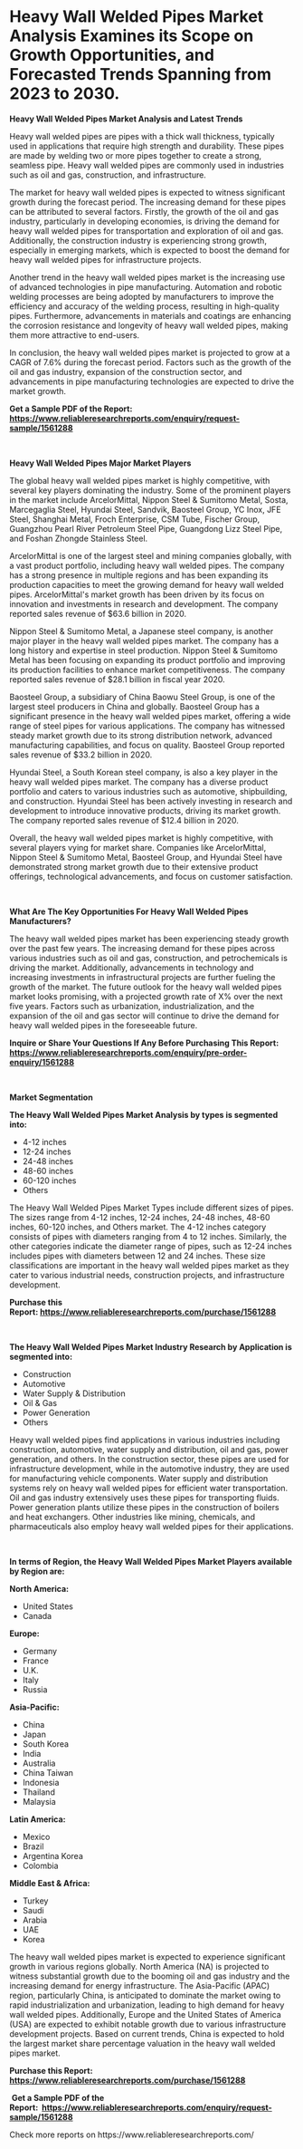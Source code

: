 <p><h1>Heavy Wall Welded Pipes Market Analysis Examines its Scope on Growth Opportunities, and Forecasted Trends Spanning from 2023 to 2030.</h1></p><p><strong>Heavy Wall Welded Pipes Market Analysis and Latest Trends</strong></p>
<p><p>Heavy wall welded pipes are pipes with a thick wall thickness, typically used in applications that require high strength and durability. These pipes are made by welding two or more pipes together to create a strong, seamless pipe. Heavy wall welded pipes are commonly used in industries such as oil and gas, construction, and infrastructure.</p><p>The market for heavy wall welded pipes is expected to witness significant growth during the forecast period. The increasing demand for these pipes can be attributed to several factors. Firstly, the growth of the oil and gas industry, particularly in developing economies, is driving the demand for heavy wall welded pipes for transportation and exploration of oil and gas. Additionally, the construction industry is experiencing strong growth, especially in emerging markets, which is expected to boost the demand for heavy wall welded pipes for infrastructure projects.</p><p>Another trend in the heavy wall welded pipes market is the increasing use of advanced technologies in pipe manufacturing. Automation and robotic welding processes are being adopted by manufacturers to improve the efficiency and accuracy of the welding process, resulting in high-quality pipes. Furthermore, advancements in materials and coatings are enhancing the corrosion resistance and longevity of heavy wall welded pipes, making them more attractive to end-users.</p><p>In conclusion, the heavy wall welded pipes market is projected to grow at a CAGR of 7.6% during the forecast period. Factors such as the growth of the oil and gas industry, expansion of the construction sector, and advancements in pipe manufacturing technologies are expected to drive the market growth.</p></p>
<p><strong>Get a Sample PDF of the Report:&nbsp; <a href="https://www.reliableresearchreports.com/enquiry/request-sample/1561288">https://www.reliableresearchreports.com/enquiry/request-sample/1561288</a></strong></p>
<p>&nbsp;</p>
<p><strong>Heavy Wall Welded Pipes Major Market Players</strong></p>
<p><p>The global heavy wall welded pipes market is highly competitive, with several key players dominating the industry. Some of the prominent players in the market include ArcelorMittal, Nippon Steel & Sumitomo Metal, Sosta, Marcegaglia Steel, Hyundai Steel, Sandvik, Baosteel Group, YC Inox, JFE Steel, Shanghai Metal, Froch Enterprise, CSM Tube, Fischer Group, Guangzhou Pearl River Petroleum Steel Pipe, Guangdong Lizz Steel Pipe, and Foshan Zhongde Stainless Steel.</p><p>ArcelorMittal is one of the largest steel and mining companies globally, with a vast product portfolio, including heavy wall welded pipes. The company has a strong presence in multiple regions and has been expanding its production capacities to meet the growing demand for heavy wall welded pipes. ArcelorMittal's market growth has been driven by its focus on innovation and investments in research and development. The company reported sales revenue of $63.6 billion in 2020.</p><p>Nippon Steel & Sumitomo Metal, a Japanese steel company, is another major player in the heavy wall welded pipes market. The company has a long history and expertise in steel production. Nippon Steel & Sumitomo Metal has been focusing on expanding its product portfolio and improving its production facilities to enhance market competitiveness. The company reported sales revenue of $28.1 billion in fiscal year 2020.</p><p>Baosteel Group, a subsidiary of China Baowu Steel Group, is one of the largest steel producers in China and globally. Baosteel Group has a significant presence in the heavy wall welded pipes market, offering a wide range of steel pipes for various applications. The company has witnessed steady market growth due to its strong distribution network, advanced manufacturing capabilities, and focus on quality. Baosteel Group reported sales revenue of $33.2 billion in 2020.</p><p>Hyundai Steel, a South Korean steel company, is also a key player in the heavy wall welded pipes market. The company has a diverse product portfolio and caters to various industries such as automotive, shipbuilding, and construction. Hyundai Steel has been actively investing in research and development to introduce innovative products, driving its market growth. The company reported sales revenue of $12.4 billion in 2020.</p><p>Overall, the heavy wall welded pipes market is highly competitive, with several players vying for market share. Companies like ArcelorMittal, Nippon Steel & Sumitomo Metal, Baosteel Group, and Hyundai Steel have demonstrated strong market growth due to their extensive product offerings, technological advancements, and focus on customer satisfaction.</p></p>
<p>&nbsp;</p>
<p><strong>What Are The Key Opportunities For Heavy Wall Welded Pipes Manufacturers?</strong></p>
<p><p>The heavy wall welded pipes market has been experiencing steady growth over the past few years. The increasing demand for these pipes across various industries such as oil and gas, construction, and petrochemicals is driving the market. Additionally, advancements in technology and increasing investments in infrastructural projects are further fueling the growth of the market. The future outlook for the heavy wall welded pipes market looks promising, with a projected growth rate of X% over the next five years. Factors such as urbanization, industrialization, and the expansion of the oil and gas sector will continue to drive the demand for heavy wall welded pipes in the foreseeable future.</p></p>
<p><strong>Inquire or Share Your Questions If Any Before Purchasing This Report: <a href="https://www.reliableresearchreports.com/enquiry/pre-order-enquiry/1561288">https://www.reliableresearchreports.com/enquiry/pre-order-enquiry/1561288</a></strong></p>
<p>&nbsp;</p>
<p><strong>Market Segmentation</strong></p>
<p><strong>The Heavy Wall Welded Pipes Market Analysis by types is segmented into:</strong></p>
<p><ul><li>4-12 inches</li><li>12-24 inches</li><li>24-48 inches</li><li>48-60 inches</li><li>60-120 inches</li><li>Others</li></ul></p>
<p><p>The Heavy Wall Welded Pipes Market Types include different sizes of pipes. The sizes range from 4-12 inches, 12-24 inches, 24-48 inches, 48-60 inches, 60-120 inches, and Others market. The 4-12 inches category consists of pipes with diameters ranging from 4 to 12 inches. Similarly, the other categories indicate the diameter range of pipes, such as 12-24 inches includes pipes with diameters between 12 and 24 inches. These size classifications are important in the heavy wall welded pipes market as they cater to various industrial needs, construction projects, and infrastructure development.</p></p>
<p><strong>Purchase this Report:&nbsp;<a href="https://www.reliableresearchreports.com/purchase/1561288">https://www.reliableresearchreports.com/purchase/1561288</a></strong></p>
<p>&nbsp;</p>
<p><strong>The Heavy Wall Welded Pipes Market Industry Research by Application is segmented into:</strong></p>
<p><ul><li>Construction</li><li>Automotive</li><li>Water Supply & Distribution</li><li>Oil & Gas</li><li>Power Generation</li><li>Others</li></ul></p>
<p><p>Heavy wall welded pipes find applications in various industries including construction, automotive, water supply and distribution, oil and gas, power generation, and others. In the construction sector, these pipes are used for infrastructure development, while in the automotive industry, they are used for manufacturing vehicle components. Water supply and distribution systems rely on heavy wall welded pipes for efficient water transportation. Oil and gas industry extensively uses these pipes for transporting fluids. Power generation plants utilize these pipes in the construction of boilers and heat exchangers. Other industries like mining, chemicals, and pharmaceuticals also employ heavy wall welded pipes for their applications.</p></p>
<p>&nbsp;</p>
<p><strong>In terms of Region, the Heavy Wall Welded Pipes Market Players available by Region are:</strong></p>
<p>
    <p> <strong> North America: </strong>
        <ul>
            <li>United States</li>
            <li>Canada</li>
        </ul>
        </p> 
    <p> <strong> Europe: </strong>
        <ul>
            <li>Germany</li>
            <li>France</li>
            <li>U.K.</li>
            <li>Italy</li>
            <li>Russia</li>
        </ul>
        </p> 
    <p> <strong> Asia-Pacific: </strong>
        <ul>
            <li>China</li>
            <li>Japan</li>
            <li>South Korea</li>
            <li>India</li>
            <li>Australia</li>
            <li>China Taiwan</li>
            <li>Indonesia</li>
            <li>Thailand</li>
            <li>Malaysia</li>
        </ul>
        </p> 
    <p> <strong> Latin America: </strong>
        <ul>
            <li>Mexico</li>
            <li>Brazil</li>
            <li>Argentina Korea</li>
            <li>Colombia</li>
        </ul>
        </p> 
    <p> <strong> Middle East & Africa: </strong>
        <ul>
            <li>Turkey</li>
            <li>Saudi</li>
            <li>Arabia</li>
            <li>UAE</li>
            <li>Korea</li>
        </ul>
    </p>
    </p>
<p><p>The heavy wall welded pipes market is expected to experience significant growth in various regions globally. North America (NA) is projected to witness substantial growth due to the booming oil and gas industry and the increasing demand for energy infrastructure. The Asia-Pacific (APAC) region, particularly China, is anticipated to dominate the market owing to rapid industrialization and urbanization, leading to high demand for heavy wall welded pipes. Additionally, Europe and the United States of America (USA) are expected to exhibit notable growth due to various infrastructure development projects. Based on current trends, China is expected to hold the largest market share percentage valuation in the heavy wall welded pipes market.</p></p>
<p><strong>Purchase this Report: <a href="https://www.reliableresearchreports.com/purchase/1561288">https://www.reliableresearchreports.com/purchase/1561288</a></strong></p>
<p>&nbsp;<strong>Get a Sample PDF of the Report:&nbsp;&nbsp;<a href="https://www.reliableresearchreports.com/enquiry/request-sample/1561288">https://www.reliableresearchreports.com/enquiry/request-sample/1561288</a></strong></p>
<p><strong></strong></p>
<p>Check more reports on https://www.reliableresearchreports.com/</p>